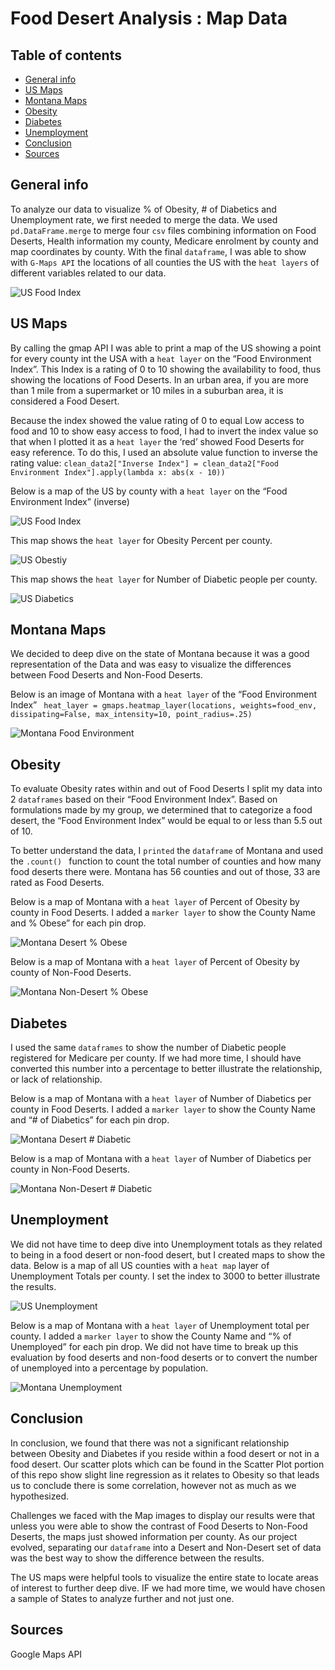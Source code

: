 # Food Desert Analysis : Map Data


## Table of contents
* [General info](#general-info)
* [US Maps](#us_maps)
* [Montana Maps](#montana_maps)
* [Obesity](#obesity)
* [Diabetes](#diabetes)
* [Unemployment](#unemlpoyment)
* [Conclusion](#conclusion)
* [Sources](#sources)

## General info

To analyze our data to visualize % of Obesity, # of Diabetics and Unemployment rate, we first needed to merge the data. We used `pd.DataFrame.merge` to merge four `csv` files combining information on Food Deserts, Health information my county, Medicare enrolment by county and map coordinates by county. With the final `dataframe`, I was able to show with `G-Maps API` the locations of all counties the US with the `heat layers` of different variables related to our data. 

![US Food Index](Images/other_images/food_desert.PNG)

## US Maps

By calling the gmap API I was able to print a map of the US showing a point for every county int the USA with a `heat layer` on the “Food Environment Index”. This Index is a rating of 0 to 10 showing the availability to food, thus showing the locations of Food Deserts. In an urban area, if you are more than 1 mile from a supermarket or 10 miles in a suburban area, it is considered a Food Desert. 

Because the index showed the value rating of 0 to equal Low access to food and 10 to show easy access to food, I had to invert the index value so that when I plotted it as a `heat layer` the ‘red’ showed Food Deserts for easy reference. 
To do this, I used an absolute value function to inverse the rating value: 
`clean_data2["Inverse Index"] = clean_data2["Food Environment Index"].apply(lambda x: abs(x - 10))`

Below is a map of the US by county with a `heat layer` on the “Food Environment Index” (inverse)

![US Food Index](Images/us_food_desert_inverse.PNG)

This map shows the `heat layer` for Obesity Percent per county. 

![US Obestiy](Images/us_obese.PNG)

This map shows the `heat layer` for Number of Diabetic people per county. 

![US Diabetics](Images/us_diabetic.PNG)


## Montana Maps

We decided to deep dive on the state of Montana because it was a good representation of the Data and was easy to visualize the differences between Food Deserts and Non-Food Deserts. 

Below is an image of Montana with a `heat layer` of the “Food Environment Index”
` heat_layer = gmaps.heatmap_layer(locations, weights=food_env, dissipating=False, max_intensity=10, point_radius=.25)`


![Montana Food Environment](Images/montana_inverse_index.PNG)


## Obesity

To evaluate Obesity rates within and out of Food Deserts I split my data into 2 `dataframes` based on their “Food Environment Index”. Based on formulations made by my group, we determined that to categorize a food desert, the “Food Environment Index” would be equal to or less than 5.5 out of 10.

To better understand the data, I `printed` the `dataframe` of Montana and used the `.count() ` function to count the total number of counties and how many food deserts there were. Montana has 56 counties and out of those, 33 are rated as Food Deserts. 

Below is a map of Montana with a `heat layer` of Percent of Obesity by county in Food Deserts. I added a `marker layer` to show the County Name and % Obese” for each pin drop.  

![Montana Desert % Obese](Images/montana_desert_obese.PNG)

Below is a map of Montana with a `heat layer` of Percent of Obesity by county of Non-Food Deserts. 

![Montana Non-Desert % Obese](Images/montana_healthy_obese.PNG)

## Diabetes

I used the same `dataframes` to show the number of Diabetic people registered for Medicare per county. If we had more time, I should have converted this number into a percentage to better illustrate the relationship, or lack of relationship. 

Below is a map of Montana with a `heat layer` of Number of Diabetics per county in Food Deserts. I added a `marker layer` to show the County Name and “# of Diabetics” for each pin drop.  

![Montana Desert # Diabetic](Images/montana_desert_diabetic.PNG)

Below is a map of Montana with a `heat layer` of Number of Diabetics per county in Non-Food Deserts. 

![Montana Non-Desert # Diabetic](Images/montana_healthy_dib.PNG)

## Unemployment

We did not have time to deep dive into Unemployment totals as they related to being in a food desert or non-food desert, but I created maps to show the data. Below is a map of all US counties with a `heat map` layer of Unemployment Totals per county. I set the index to 3000 to better illustrate the results. 

![US Unemployment](Images/us_unemployed_300index.PNG)

Below is a map of Montana with a `heat layer` of Unemployment total per county. I added a `marker layer` to show the County Name and “% of Unemployed” for each pin drop.  We did not have time to break up this evaluation by food deserts and non-food deserts or to convert the number of unemployed into a percentage by population.  

![Montana Unemployment](Images/unemployed_montana.PNG)


## Conclusion

In conclusion, we found that there was not a significant relationship between Obesity and Diabetes if you reside within a food desert or not in a food desert. Our scatter plots which can be found in the Scatter Plot portion of this repo show slight line regression as it relates to Obesity so that leads us to conclude there is some correlation, however not as much as we hypothesized. 

Challenges we faced with the Map images to display our results were that unless you were able to show the contrast of Food Deserts to Non-Food Deserts, the maps just showed information per county. As our project evolved, separating our `dataframe` into a Desert and Non-Desert set of data was the best way to show the difference between the results. 

The US maps were helpful tools to visualize the entire state to locate areas of interest to further deep dive. IF we had more time, we would have chosen a sample of States to analyze further and not just one. 


## Sources

Google Maps API 


